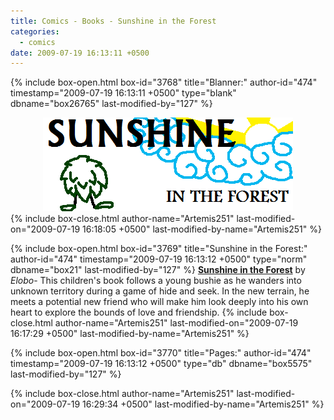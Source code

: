 ```yaml
---
title: Comics - Books - Sunshine in the Forest
categories:
  - comics
date: 2009-07-19 16:13:11 +0500
---
```

{% include box-open.html box-id="3768" title="Blanner:" author-id="474" timestamp="2009-07-19 16:13:11 +0500" type="blank" dbname="box26765" last-modified-by="127" %}
<center><img src="/comics/books/sunshine/sunshinebanner.png" border="0" /></center>
{% include box-close.html author-name="Artemis251" last-modified-on="2009-07-19 16:18:05 +0500" last-modified-by-name="Artemis251" %}

{% include box-open.html box-id="3769" title="Sunshine in the Forest:" author-id="474" timestamp="2009-07-19 16:13:12 +0500" type="norm" dbname="box21" last-modified-by="127" %}
<b><u>Sunshine in the Forest</u></b> by <i>Elobo</i>- This children's book follows a young bushie as he wanders into unknown territory during a game of hide and seek. In the new terrain, he meets a potential new friend who will make him look deeply into his own heart to explore the bounds of love and friendship.
{% include box-close.html author-name="Artemis251" last-modified-on="2009-07-19 16:17:29 +0500" last-modified-by-name="Artemis251" %}

{% include box-open.html box-id="3770" title="Pages:" author-id="474" timestamp="2009-07-19 16:13:12 +0500" type="db" dbname="box5575" last-modified-by="127" %}
<center><navigator search="`Content` LIKE 'sunshineForest%'" display="no" section="description" quantity="32"  /><displaytor mode="twocolumnlist" /></center>
{% include box-close.html author-name="Artemis251" last-modified-on="2009-07-19 16:29:34 +0500" last-modified-by-name="Artemis251" %}
